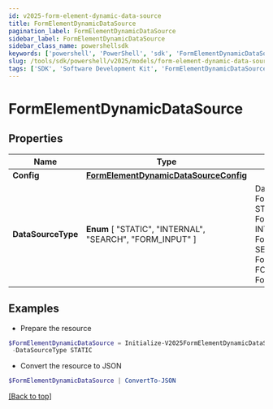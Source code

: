 ```yaml
---
id: v2025-form-element-dynamic-data-source
title: FormElementDynamicDataSource
pagination_label: FormElementDynamicDataSource
sidebar_label: FormElementDynamicDataSource
sidebar_class_name: powershellsdk
keywords: ['powershell', 'PowerShell', 'sdk', 'FormElementDynamicDataSource', 'V2025FormElementDynamicDataSource'] 
slug: /tools/sdk/powershell/v2025/models/form-element-dynamic-data-source
tags: ['SDK', 'Software Development Kit', 'FormElementDynamicDataSource', 'V2025FormElementDynamicDataSource']
---
```



# FormElementDynamicDataSource

## Properties

Name | Type | Description | Notes
------------ | ------------- | ------------- | -------------
**Config** | [**FormElementDynamicDataSourceConfig**](form-element-dynamic-data-source-config) |  | [optional] 
**DataSourceType** |  **Enum** [  "STATIC",    "INTERNAL",    "SEARCH",    "FORM_INPUT" ] | DataSourceType is a FormElementDataSourceType value STATIC FormElementDataSourceTypeStatic INTERNAL FormElementDataSourceTypeInternal SEARCH FormElementDataSourceTypeSearch FORM_INPUT FormElementDataSourceTypeFormInput | [optional] 

## Examples

- Prepare the resource
```powershell
$FormElementDynamicDataSource = Initialize-V2025FormElementDynamicDataSource  -Config null `
 -DataSourceType STATIC
```

- Convert the resource to JSON
```powershell
$FormElementDynamicDataSource | ConvertTo-JSON
```


[[Back to top]](#) 

